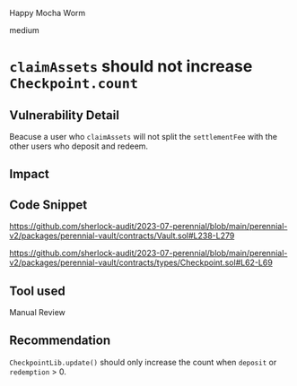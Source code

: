 Happy Mocha Worm

medium

# `claimAssets` should not increase `Checkpoint.count`

## Vulnerability Detail

Beacuse a user who `claimAssets` will not split the `settlementFee` with the other users who deposit and redeem.

## Impact

## Code Snippet

https://github.com/sherlock-audit/2023-07-perennial/blob/main/perennial-v2/packages/perennial-vault/contracts/Vault.sol#L238-L279

https://github.com/sherlock-audit/2023-07-perennial/blob/main/perennial-v2/packages/perennial-vault/contracts/types/Checkpoint.sol#L62-L69

## Tool used

Manual Review

## Recommendation

`CheckpointLib.update()` should only increase the count when `deposit` or `redemption` > 0.